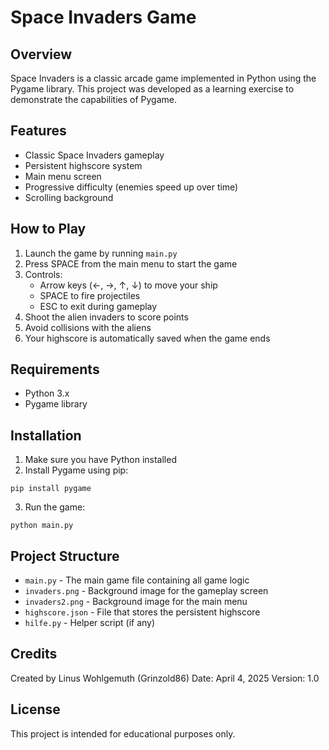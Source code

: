 # Space Invaders Game

## Overview
Space Invaders is a classic arcade game implemented in Python using the Pygame library. This project was developed as a learning exercise to demonstrate the capabilities of Pygame.

## Features
- Classic Space Invaders gameplay
- Persistent highscore system
- Main menu screen
- Progressive difficulty (enemies speed up over time)
- Scrolling background

## How to Play
1. Launch the game by running `main.py`
2. Press SPACE from the main menu to start the game
3. Controls:
   - Arrow keys (←, →, ↑, ↓) to move your ship
   - SPACE to fire projectiles
   - ESC to exit during gameplay
4. Shoot the alien invaders to score points
5. Avoid collisions with the aliens
6. Your highscore is automatically saved when the game ends

## Requirements
- Python 3.x
- Pygame library

## Installation
1. Make sure you have Python installed
2. Install Pygame using pip:
```
pip install pygame
```
3. Run the game:
```
python main.py
```

## Project Structure
- `main.py` - The main game file containing all game logic
- `invaders.png` - Background image for the gameplay screen
- `invaders2.png` - Background image for the main menu
- `highscore.json` - File that stores the persistent highscore
- `hilfe.py` - Helper script (if any)

## Credits
Created by Linus Wohlgemuth (Grinzold86)
Date: April 4, 2025
Version: 1.0

## License
This project is intended for educational purposes only.